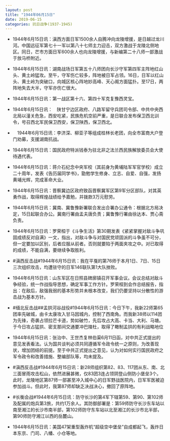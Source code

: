 ```yaml
---
layout: post
title: "1944年06月15日"
date: 2019-06-15
categories: 抗日战争(1937-1945)
---
```


<meta name="referrer" content="no-referrer" />

- 1944年6月15日讯：滇西方面日军1500余人自腾冲向龙陵增援，是日越过龙川河。中国远征军第七十一军以第八十七师主力迎击，双方激战于龙陵北侧地区。同日，芒市方面日军600余人也向龙陵增援，与新编第二十八师一部激战于放马桥附近。 

- 1944年6月15日讯：湖南战场日军第五十八师团向长沙守军第四军主阵地红山头、黄土岭猛攻。至午，守军伤亡较多，阵地被日军占领。16日，日军以红山头、黄土岭为突破口，向城区核心阵地妙高峰、天心阁方面猛扑。至17日，两阵地失去大半，守军亦伤亡很大。 

- 1944年6月15日讯：第一战区第十六、第四十军克复豫西灵宝。 

- 1944年6月15日讯：　陕甘宁边区政府、八路军留守兵团司令部、中共中央西北局以潼关危急，西安吃紧，民族危机空前严重，是日联合发布保卫西北训令，号召西北军民保卫西安，保卫陕西，保卫西北。 

- 　1944年6月15日讯：李济深、柳亚子等组成桂林长老团，向全市富商大户登门劝募，支援湖南抗战。 

- 1944年6月15日讯：国民政府特派钱泰为驻北非之法兰西民族解放委员会大使待遇代表。 

- 1944年6月15日讯：蒋介石纪念中央军校（其前身为黄埔陆军军官学校）成立二十周年，发表《告历届同学书》，勖勉学生修身、立志、自爱、自强，发扬黄埔光辉，完成革命大业。 

- 1944年6月15日讯：晋察冀边区政府致函晋察冀军区第9军分区部队，对其英勇作战，取得辉煌战绩给予嘉勉，并拨款3万元慰劳。 

- 1944年6月15日讯：冀南、冀鲁豫新署联合发出合署办公通令：根据北方局决定，15日起联合办公。冀南行署由孟夫唐负责；冀鲁豫行署由徐达本、贾心斋负责。 

- 1944年6月15日讯：罗荣桓于《斗争生活》第30期发表《紧紧掌握对敌斗争巩固成绩反对自满》一文，指出，对敌斗争与对国民党顽固派的斗争虽不可分，但一定要加以区别，后者应服从前者。否则就要陷于两面夹攻之中。对已取得的成绩，不能自满，要继续争取胜利。 

- #滇西反击战#1944年6月15日讯：我在平戛的第76师于本月1日、7日、15日三次组织攻击，均遭驻守的日军146联队第1大队挫败。 

- 1944年6月15日讯：山东军区在日照县碑廓镇召开军事会议。会议总结对敌斗争经验，统一作战指导思想，确定军事工作方针。罗荣桓到会作总结报告，指出：在敌后，敌强我弱的基本形势并未根本改变，我们仍要坚持以分散性的游击战为基本方针。 

- #缅北反击战##孟拱河谷战役#1944年6月15日讯：今日下午，我新22师第65团率先破城，由卡太康攻入甘马因城内，控制了西南角。而我新38师以114团为先锋，奇袭占领拉芒卡道，势如破竹，先后攻占大高、卡当、大利、马塘。于今日攻占猛拱、密支那间交通要冲巴陵杜，取得了瞰制孟拱的有利战略地位 

- 1944年6月15日讯：张治中、王世杰复林伯渠6月11日函，对中共正式提出的意见发表看法。认为国共谈判必须共同遵循军令政令统一之原则，为改善现状，增加团结的前提。至于中共正式提出之意见，认为对如何实行国民政府之军令政令和改善措施、整编部队等，均未提及。 

- #滇西反击战#1944年6月15日讯：新28师组织第82、83、117团从东、南、北三面冒雨攻击松山，依然进展甚微，仅83团3连占领阴登山侧防小堡垒3个。此时，龙陵地区第87师一部甚至冲入城中心的日军野战医院内，日军军医被迫参加战斗。但此时，我第87师却缺乏决战决心，撤回了原阵地。 

- #长衡会战#1944年6月15日讯：防守长沙的第4军下辖第59、第90、第102师及配属的炮兵第3旅，共约1万余人。其防御部署是：第59师防守长沙东车站以南至湘江的长沙市南半部，第102师防守东车站以北至湘江的长沙市北半部，第90师防守湘江以西的岳麓山。 

- 1944年6月15日讯：美国47架重型轰炸机“超级空中堡垒”自成都起飞，轰炸日本东京、门司、八幡、小仓等地。 

